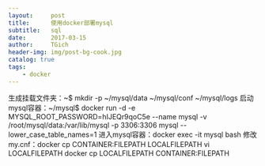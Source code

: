 ```yaml
---
layout:     post
title:      使用docker部署mysql
subtitle:   sql
date:       2017-03-15
author:     TGich
header-img: img/post-bg-cook.jpg
catalog: true
tags:
    - docker
---
```


生成挂载文件夹：~$ mkdir -p ~/mysql/data ~/mysql/conf ~/mysql/logs
启动mysql容器：~/mysql$ docker run -d -e MYSQL_ROOT_PASSWORD=hIJEQr9qoC5e --name mysql -v /root/mysql/data:/var/lib/mysql -p 3306:3306 mysql --lower_case_table_names=1
进入mysql容器：docker exec -it mysql bash
修改my.cnf：docker cp CONTAINER:FILEPATH LOCALFILEPATH
		    vi LOCALFILEPATH
    docker cp LOCALFILEPATH CONTAINER:FILEPATH
